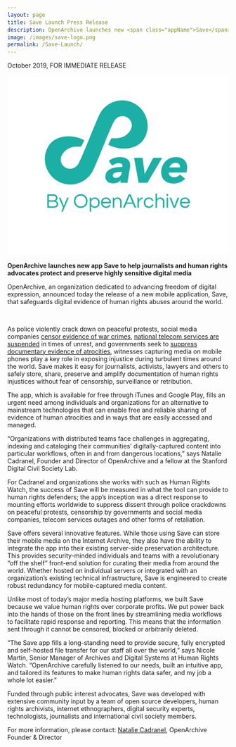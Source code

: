 ```yaml
---
layout: page
title: Save Launch Press Release
description: OpenArchive launches new <span class="appName">Save</span> app to help journalists and human rights advocates protect and preserve highly sensitive digital media
image: /images/save-logo.png
permalink: /Save-Launch/
---
```


<p>October 2019, FOR IMMEDIATE RELEASE</p>

<img class="postInlineImage" src="/images/save-logo.png"/>

<p><b>OpenArchive launches new app <span class="appName">Save</span> to help journalists and human rights advocates 
protect and preserve highly sensitive digital media</b></p>

<p>OpenArchive, an organization dedicated to advancing freedom of digital expression, announced today the 
release of a new mobile application, <span class="appName">Save</span>, that safeguards digital evidence of 
human rights abuses around the world.</p>
<br>
<p>As police violently crack down on peaceful protests, social media companies 
<a href="https://theintercept.com/2017/11/02/war-crimes-youtube-facebook-syria-rohingya/">censor evidence of war crimes</a>, 
<a href="https://www.businessinsider.com/iraq-blocks-facebook-whatsapp-cuts-internet-protests-2019-10?r=US&IR=T">national telecom services are suspended</a> 
in times of unrest, and governments seek to <a href="https://www.theguardian.com/global-development/2018/feb/19/myanmar-government-bulldozing-rohingya-mass-grave-hide-evidence">suppress documentary evidence of atrocities</a>, 
witnesses capturing media on mobile phones play a key role in exposing injustice during turbulent times around the world. <span class="appName">Save</span> 
makes it easy for journalists, activists, lawyers and others to safely store, share, preserve and amplify documentation of human rights injustices without fear of censorship, surveillance or retribution.</p>

<p>The app, which is available for free through iTunes and Google Play, fills an urgent need among individuals and organizations for an alternative to mainstream technologies 
that can enable free and reliable sharing of evidence of human atrocities and in ways that are easily accessed and managed.</p>

<p>“Organizations with distributed teams face challenges in aggregating, indexing and cataloging their communities’ digitally-captured content into particular workflows, often in and from dangerous locations,” 
says Natalie Cadranel, Founder and Director of OpenArchive and a fellow at the Stanford Digital Civil Society Lab.</p>

<p>For Cadranel and organizations she works with such as Human Rights Watch, the success of Save will be measured in what the tool can provide to human rights defenders; the app’s inception was a direct response 
to mounting efforts worldwide to suppress dissent through police crackdowns on peaceful protests, censorship by governments and social media companies, telecom services outages and other forms of retaliation.</p>

<p><span class="appName">Save</span> offers several innovative features. While those using <span class="appName">Save</span> can store their mobile media on the Internet Archive, they also have the ability to 
integrate the app into their existing server-side preservation architecture. This provides security-minded individuals and teams with a revolutionary “off the shelf” front-end solution for curating their media 
from around the world. Whether hosted on individual servers or integrated with an organization’s existing technical infrastructure, <span class="appName">Save</span> is engineered to create robust redundancy 
for mobile-captured media content.</p>

<p>Unlike most of today’s major media hosting platforms, we built <span class="appName">Save</span> because we value human rights over corporate profits. We put power back into the hands of those on the front lines by 
streamlining media workflows to facilitate rapid response and reporting. This means that the information sent through it cannot be censored, blocked or arbitrarily deleted.</p>

<p>“The <span class="appName">Save</span> app fills a long-standing need to provide secure, fully encrypted and self-hosted file transfer for our staff all over the world,” says Nicole Martin, 
Senior Manager of Archives and Digital Systems at Human Rights Watch. “OpenArchive carefully listened to our needs, built an intuitive app, and tailored its features to make human rights data safer, 
and my job a whole lot easier."</p>

<p>Funded through public interest advocates, <span class="appName">Save</span> was developed with extensive  community input by a team of open source developers, human rights archivists, 
internet ethnographers, digital security experts, technologists, journalists and international civil society members.</p>

<p>For more information, please contact: <a href="mailto:natalie@open-archive.org">Natalie Cadranel</a>, OpenArchive Founder & Director 

